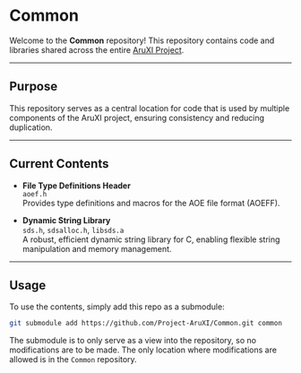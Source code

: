 
# Common

Welcome to the **Common** repository! This repository contains code and libraries shared across the entire [AruXI Project](https://github.com/Project-AruXI).

---

## Purpose
This repository serves as a central location for code that is used by multiple components of the AruXI project, ensuring consistency and reducing duplication.

---

## Current Contents

- **File Type Definitions Header**  
	`aoef.h`  
	Provides type definitions and macros for the AOE file format (AOEFF).

- **Dynamic String Library**  
	`sds.h`, `sdsalloc.h`, `libsds.a`  
	A robust, efficient dynamic string library for C, enabling flexible string manipulation and memory management.

---

## Usage
To use the contents, simply add this repo as a submodule:
```sh
git submodule add https://github.com/Project-AruXI/Common.git common
```

The submodule is to only serve as a view into the repository, so no modifications are to be made. The only location where modifications are allowed is in the `Common` repository.